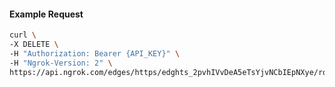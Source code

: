 <!-- Code generated for API Clients. DO NOT EDIT. -->

#### Example Request

```bash
curl \
-X DELETE \
-H "Authorization: Bearer {API_KEY}" \
-H "Ngrok-Version: 2" \
https://api.ngrok.com/edges/https/edghts_2pvhIVvDeA5eTsYjvNCbIEpNXye/routes/edghtsrt_2pvhIUqjoNqVpH1IBJe3FM6yHhc
```
